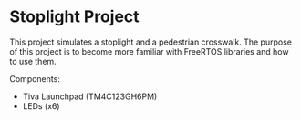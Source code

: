# Stoplight Project
This project simulates a stoplight and a pedestrian crosswalk. The purpose of this project is to become more familiar with FreeRTOS libraries and how to use them.

Components:
- Tiva Launchpad (TM4C123GH6PM)
- LEDs (x6)
